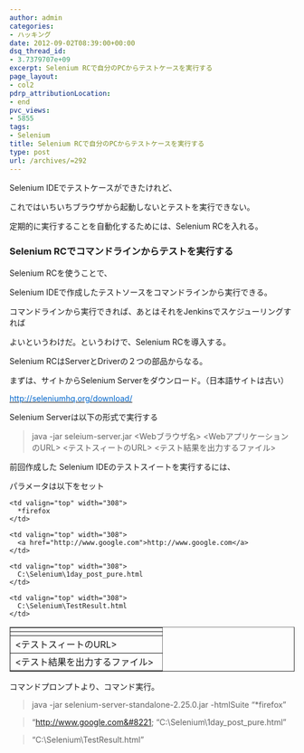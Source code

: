 ```yaml
---
author: admin
categories:
- ハッキング
date: 2012-09-02T08:39:00+00:00
dsq_thread_id:
- 3.7379707e+09
excerpt: Selenium RCで自分のPCからテストケースを実行する
page_layout:
- col2
pdrp_attributionLocation:
- end
pvc_views:
- 5855
tags:
- Selenium
title: Selenium RCで自分のPCからテストケースを実行する
type: post
url: /archives/=292
---
```


<!--:ja-->Selenium IDEでテストケースができたけれど、


  
これではいちいちブラウザから起動しないとテストを実行できない。
  
定期的に実行することを自動化するためには、Selenium RCを入れる。

### Selenium RCでコマンドラインからテストを実行する

Selenium RCを使うことで、
  
Selenium IDEで作成したテストソースをコマンドラインから実行できる。
  
コマンドラインから実行できれば、あとはそれをJenkinsでスケジューリングすれば
  
よいというわけだ。というわけで、Selenium RCを導入する。

Selenium RCはServerとDriverの２つの部品からなる。
  
まずは、サイトからSelenium Serverをダウンロード。（日本語サイトは古い）
  
[<span style="color: #0066cc;">http://seleniumhq.org/download/</span>][1]

Selenium Serverは以下の形式で実行する

> java -jar seleium-server.jar <htmlSuite> <Webブラウザ名> <WebアプリケーションのURL> <テストスィートのURL> <テスト結果を出力するファイル>

前回作成した Selenium IDEのテストスイートを実行するには、
  
パラメータは以下をセット

<table width="562" border="1" cellspacing="0" cellpadding="2">
  <tr>
    <td valign="top" width="252">
      <Webブラウザ名>
    </td>
    
    <td valign="top" width="308">
      *firefox
    </td>
  </tr>
  
  <tr>
    <td valign="top" width="252">
      <WebアプリケーションのURL>
    </td>
    
    <td valign="top" width="308">
      <a href="http://www.google.com">http://www.google.com</a>
    </td>
  </tr>
  
  <tr>
    <td valign="top" width="252">
      <テストスィートのURL>
    </td>
    
    <td valign="top" width="308">
      C:\Selenium\1day_post_pure.html
    </td>
  </tr>
  
  <tr>
    <td valign="top" width="252">
      <テスト結果を出力するファイル>
    </td>
    
    <td valign="top" width="308">
      C:\Selenium\TestResult.html
    </td>
  </tr>
</table>

コマンドプロンプトより、コマンド実行。

> java -jar selenium-server-standalone-2.25.0.jar -htmlSuite &#8220;*firefox&#8221;
  
> &#8220;http://www.google.com&#8221; &#8220;C:\Selenium\1day\_post\_pure.html&#8221;
  
> &#8220;C:\Selenium\TestResult.html&#8221;

 [1]: http://seleniumhq.org/download/
